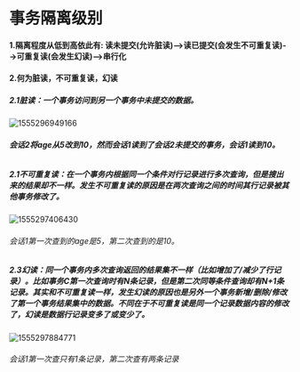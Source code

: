 # 事务隔离级别

#### 1.隔离程度从低到高依此有:   读未提交(允许脏读)-->读已提交(会发生不可重复读)-->可重复读(会发生幻读)-->串行化

#### 2.何为脏读，不可重复读，幻读

##### 2.1脏读：一个事务访问到另一个事务中未提交的数据。

![1555296949166](https://github.com/onTed/program/blob/master/database/pictures/1555296949166.png)



###### **会话2将age从5改到10，然而会话1读到了会话2未提交的事务，会话1读到10。**

##### 2.1不可重复读：在一个事务内根据同一个条件对行记录进行多次查询，但是搜出来的结果却不一样。发生不可重复读的原因是在两次查询之间的时间其行记录被其他事务修改了。

![1555297406430](C:\Users\Han\AppData\Roaming\Typora\typora-user-images\1555297406430.png)

###### 会话1第一次查到的age是5，第二次查到的是10。

##### 2.3幻读：同一个事务内多次查询返回的结果集不一样（比如增加了/减少了行记录）。比如事务C第一次查询时有N条记录，但是第二次同等条件查询却有N+1条记录。其实和不可重复读一样，发生幻读的原因也是另外一个事务新增/删除/修改了第一个事务结果集中的数据。不同在于不可重复读是同一个记录数据内容的修改了，幻读是数据行记录变多了或变少了。

![1555297884771](C:\Users\Han\AppData\Roaming\Typora\typora-user-images\1555297884771.png)

###### 会话1第一次查只有1条记录，第二次查有两条记录

